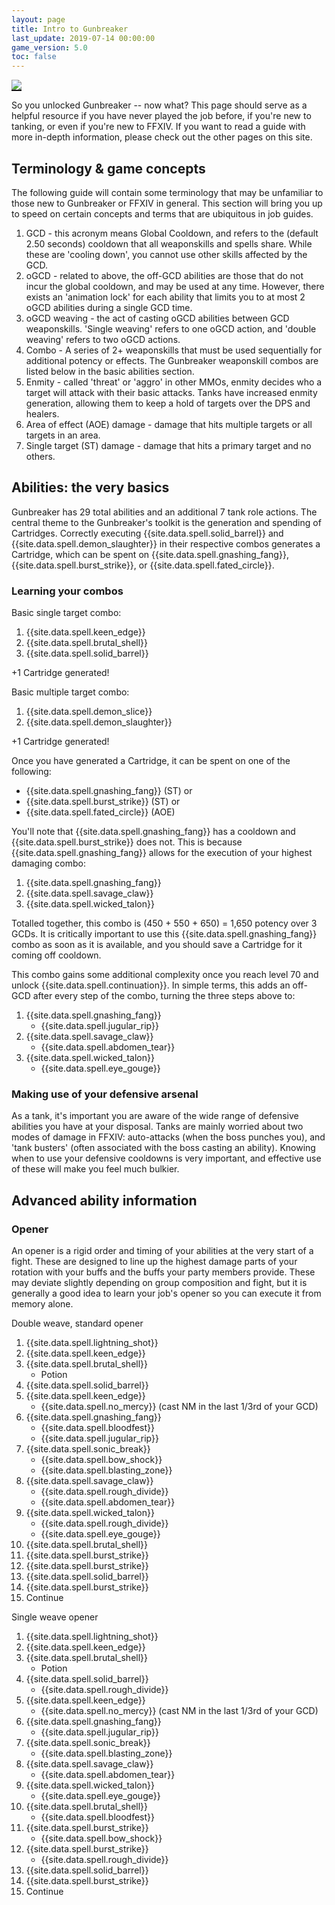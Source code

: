 ```yaml
---
layout: page
title: Intro to Gunbreaker
last_update: 2019-07-14 00:00:00
game_version: 5.0
toc: false
---
```


<img class="shadow_image" style="border-bottom: 2px solid #111" src="https://slander-man.github.io/gunbreaking/assets/img/guide/intro_banner.png" />

So you unlocked Gunbreaker -- now what? This page should serve as a helpful resource if you have never played the job before, if you're new to tanking, or even if you're new to FFXIV. If you want to read a guide with more in-depth information, please check out the other pages on this site.


## Terminology & game concepts

The following guide will contain some terminology that may be unfamiliar to those new to Gunbreaker or FFXIV in general. This section will bring you up to speed on certain concepts and terms that are ubiquitous in job guides.

1. <span class="highlight-red">GCD</span> - this acronym means Global Cooldown, and refers to the (default 2.50 seconds) cooldown that all weaponskills and spells share. While these are 'cooling down', you cannot use other skills affected by the GCD.
2. <span class="highlight-red">oGCD</span> - related to above, the off-GCD abilities are those that do not incur the global cooldown, and may be used at any time. However, there exists an 'animation lock' for each ability that limits you to at most 2 oGCD abilities during a single GCD time.
3. <span class="highlight-red">oGCD weaving</span> - the act of casting oGCD abilities between GCD weaponskills. 'Single weaving' refers to one oGCD action, and 'double weaving' refers to two oGCD actions.
4. <span class="highlight-red">Combo</span> - A series of 2+ weaponskills that must be used sequentially for additional potency or effects. The Gunbreaker weaponskill combos are listed below in the basic abilities section.
5. <span class="highlight-red">Enmity</span> - called 'threat' or 'aggro' in other MMOs, enmity decides who a target will attack with their basic attacks. Tanks have increased enmity generation, allowing them to keep a hold of targets over the DPS and healers.
6. <span class="highlight-red">Area of effect (AOE) damage</span> - damage that hits multiple targets or all targets in an area.
7. <span class="highlight-red">Single target (ST) damage</span> - damage that hits a primary target and no others.




## Abilities: the very basics

Gunbreaker has 29 total abilities and an additional 7 tank role actions. The central theme to the Gunbreaker's toolkit is the generation and spending of <span class="highlight-red">Cartridges</span>. Correctly executing {{site.data.spell.solid_barrel}} and {{site.data.spell.demon_slaughter}} in their respective combos generates a <span class="highlight-red">Cartridge</span>, which can be spent on {{site.data.spell.gnashing_fang}}, {{site.data.spell.burst_strike}}, or {{site.data.spell.fated_circle}}.

### Learning your combos

Basic single target combo:

1. {{site.data.spell.keen_edge}}
2. {{site.data.spell.brutal_shell}}
3. {{site.data.spell.solid_barrel}}

+1 <span class="highlight-red">Cartridge</span> generated!

Basic multiple target combo:

1. {{site.data.spell.demon_slice}}
2. {{site.data.spell.demon_slaughter}}

+1 <span class="highlight-red">Cartridge</span> generated!

Once you have generated a <span class="highlight-red">Cartridge</span>, it can be spent on one of the following:

- {{site.data.spell.gnashing_fang}} (ST) or
- {{site.data.spell.burst_strike}} (ST) or
- {{site.data.spell.fated_circle}} (AOE)

You'll note that {{site.data.spell.gnashing_fang}} has a cooldown and {{site.data.spell.burst_strike}} does not. This is because {{site.data.spell.gnashing_fang}} allows for the execution of your highest damaging combo:

1. {{site.data.spell.gnashing_fang}}
2. {{site.data.spell.savage_claw}}
3. {{site.data.spell.wicked_talon}}

Totalled together, this combo is (450 + 550 + 650) = 1,650 potency over 3 GCDs. It is critically important to use this {{site.data.spell.gnashing_fang}} combo as soon as it is available, and you should save  a <span class="highlight-red">Cartridge</span> for it coming off cooldown.

This combo gains some additional complexity once you reach level 70 and unlock {{site.data.spell.continuation}}. In simple terms, this adds an off-GCD after every step of the combo, turning the three steps above to:

1. {{site.data.spell.gnashing_fang}}
    - {{site.data.spell.jugular_rip}}
2. {{site.data.spell.savage_claw}}
    - {{site.data.spell.abdomen_tear}}
3. {{site.data.spell.wicked_talon}}
    - {{site.data.spell.eye_gouge}}

### Making use of your defensive arsenal

As a tank, it's important you are aware of the wide range of defensive abilities you have at your disposal. Tanks are mainly worried about two modes of damage in FFXIV: auto-attacks (when the boss punches you), and 'tank busters' (often associated with the boss casting an ability). Knowing when to use your defensive cooldowns is very important, and effective use of these will make you feel much bulkier.





## Advanced ability information


### Opener

An opener is a rigid order and timing of your abilities at the very start of a fight. These are designed to line up the highest damage parts of your rotation with your buffs and the buffs your party members provide. These may deviate slightly depending on group composition and fight, but it is generally a good idea to learn your job's opener so you can execute it from memory alone.


Double weave, standard opener

1. {{site.data.spell.lightning_shot}}
2. {{site.data.spell.keen_edge}}
3. {{site.data.spell.brutal_shell}}
    - Potion
4. {{site.data.spell.solid_barrel}}
5. {{site.data.spell.keen_edge}}
    - {{site.data.spell.no_mercy}} (cast NM in the last 1/3rd of your GCD)
7. {{site.data.spell.gnashing_fang}}
    - {{site.data.spell.bloodfest}}
    - {{site.data.spell.jugular_rip}}
8. {{site.data.spell.sonic_break}}
    - {{site.data.spell.bow_shock}}
    - {{site.data.spell.blasting_zone}}
9. {{site.data.spell.savage_claw}}
    - {{site.data.spell.rough_divide}}
    - {{site.data.spell.abdomen_tear}}
10. {{site.data.spell.wicked_talon}} 
    - {{site.data.spell.rough_divide}}
    - {{site.data.spell.eye_gouge}}
11. {{site.data.spell.brutal_shell}}
12. {{site.data.spell.burst_strike}}
13. {{site.data.spell.burst_strike}}
14. {{site.data.spell.solid_barrel}}
15. {{site.data.spell.burst_strike}}
16. Continue


Single weave opener

1. {{site.data.spell.lightning_shot}}
2. {{site.data.spell.keen_edge}}
3. {{site.data.spell.brutal_shell}}
    - Potion
4. {{site.data.spell.solid_barrel}}
    - {{site.data.spell.rough_divide}}
5. {{site.data.spell.keen_edge}}
    - {{site.data.spell.no_mercy}} (cast NM in the last 1/3rd of your GCD)
7. {{site.data.spell.gnashing_fang}}
    - {{site.data.spell.jugular_rip}}
8. {{site.data.spell.sonic_break}}
    - {{site.data.spell.blasting_zone}}
9. {{site.data.spell.savage_claw}}
    - {{site.data.spell.abdomen_tear}}
10. {{site.data.spell.wicked_talon}} 
    - {{site.data.spell.eye_gouge}}
11. {{site.data.spell.brutal_shell}}
    - {{site.data.spell.bloodfest}}
12. {{site.data.spell.burst_strike}}
    - {{site.data.spell.bow_shock}}
13. {{site.data.spell.burst_strike}}
    - {{site.data.spell.rough_divide}}
14. {{site.data.spell.solid_barrel}}
15. {{site.data.spell.burst_strike}}
16. Continue